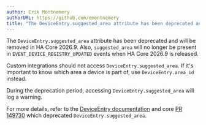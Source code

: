 ```yaml
---
author: Erik Montnemery
authorURL: https://github.com/emontnemery
title: "The DeviceEntry.suggested_area attribute has been deprecated and will be removed"
---
```


The `DeviceEntry.suggested_area` attribute has been deprecated and will be removed in HA Core 2026.9. Also, `suggested_area` will no longer be present in `EVENT_DEVICE_REGISTRY_UPDATED` events when HA Core 2026.9 is released.

Custom integrations should not access `DeviceEntry.suggested_area`. If it's important to know which area a device is part of, use `DeviceEntry.area_id` instead.

During the deprecation period, accessing `DeviceEntry.suggested_area` will log a warning.

For more details, refer to the [DeviceEntry documentation](/docs/device_registry_index#device-properties) and core [PR 149730](https://github.com/home-assistant/core/pull/149730) which deprecated `DeviceEntry.suggested_area`.
